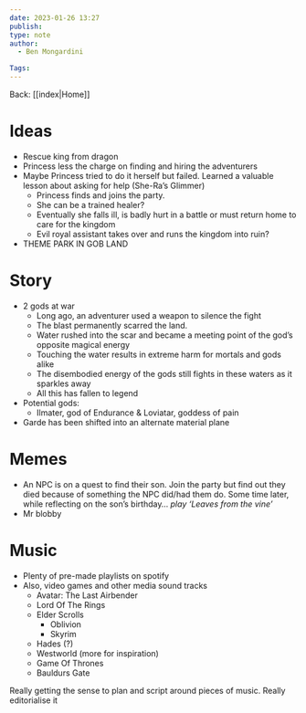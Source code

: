 ```yaml
---
date: 2023-01-26 13:27
publish: 
type: note
author:
  - Ben Mongardini

Tags:
---
```

Back: [[index|Home]]

# Ideas
- Rescue king from dragon 
- Princess less the charge on finding and hiring the adventurers 
- Maybe Princess tried to do it herself but failed. Learned a valuable lesson about asking for help (She-Ra’s Glimmer)  
	- Princess finds and joins the party. 
	- She can be a trained healer? 
	- Eventually she falls ill, is badly hurt in a battle or must return home to care for the kingdom 
	- Evil royal assistant takes over and runs the kingdom into ruin? 
- THEME PARK IN GOB LAND

# Story
- 2 gods at war
	- Long ago, an adventurer used a weapon to silence the fight
	- The blast permanently scarred the land. 
	- Water rushed into the scar and became a meeting point of the god’s opposite magical energy
	- Touching the water results in extreme harm for mortals and gods alike
	- The disembodied energy of the gods still fights in these waters as it sparkles away
	- All this has fallen to legend
- Potential gods:
	- Ilmater, god of Endurance & Loviatar, goddess of pain
- Garde has been shifted into an alternate material plane
# Memes
- An NPC is on a quest to find their son. Join the party but find out they died because of something the NPC did/had them do. Some time later, while reflecting on the son’s birthday… *play ‘Leaves from the vine’*
- Mr blobby 


# Music
- Plenty of pre-made playlists on spotify 
- Also, video games and other media sound tracks 
	- Avatar: The Last Airbender
	- Lord Of The Rings
	- Elder Scrolls 
		- Oblivion 
		- Skyrim 
	- Hades (?) 
	- Westworld (more for inspiration)
	- Game Of Thrones 
	- Bauldurs Gate 

Really getting the sense to plan and script around pieces of music. Really editorialise it

